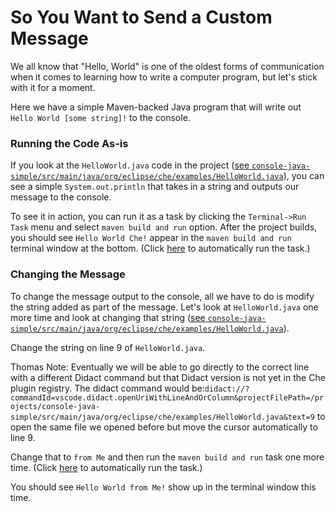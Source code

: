 # So You Want to Send a Custom Message

We all know that "Hello, World" is one of the oldest forms of communication when it comes to learning how to write a computer program, but let's stick with it for a moment.

Here we have a simple Maven-backed Java program that will write out `Hello World [some string]!` to the console. 

### Running the Code As-is

If you look at the `HelloWorld.java` code in the project ([see `console-java-simple/src/main/java/org/eclipse/che/examples/HelloWorld.java`](didact://?commandId=vscode.open&projectFilePath=/projects/console-java-simple/src/main/java/org/eclipse/che/examples/HelloWorld.java)), you can see a simple `System.out.println` that takes in a string and outputs our message to the console.

To see it in action, you can run it as a task by clicking the `Terminal->Run Task` menu and select `maven build and run` option. After the project builds, you should see `Hello World Che!` appear in the `maven build and run` terminal window at the bottom. (Click [here](didact://?commandId=workbench.action.tasks.runTask&text=maven%20build%20and%20run) to automatically run the task.)

### Changing the Message

To change the message output to the console, all we have to do is modify the string added as part of the message. Let's look at `HelloWorld.java` one more time and look at changing that string ([see `console-java-simple/src/main/java/org/eclipse/che/examples/HelloWorld.java`](didact://?commandId=vscode.open&projectFilePath=/projects/console-java-simple/src/main/java/org/eclipse/che/examples/HelloWorld.java)). 

Change the string on line 9 of `HelloWorld.java`.

Thomas Note: Eventually we will be able to go directly to the correct line with a different Didact command but that Didact version is not yet in the Che plugin registry. The didact command would be:`didact://?commandId=vscode.didact.openUriWithLineAndOrColumn&projectFilePath=/projects/console-java-simple/src/main/java/org/eclipse/che/examples/HelloWorld.java&text=9` to open the same file we opened before but move the cursor automatically to line 9.

Change that to `from Me` and then run the `maven build and run` task one more time. (Click [here](didact://?commandId=workbench.action.tasks.runTask&text=maven%20build%20and%20run) to automatically run the task.)

You should see `Hello World from Me!` show up in the terminal window this time.
